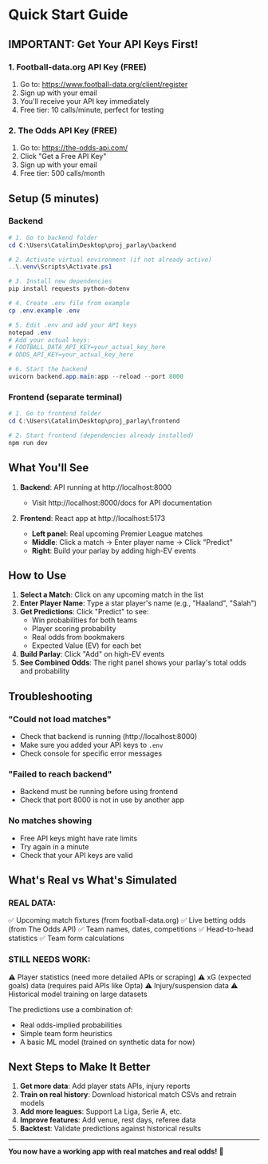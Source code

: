 # Quick Start Guide

## IMPORTANT: Get Your API Keys First!

### 1. Football-data.org API Key (FREE)
1. Go to: https://www.football-data.org/client/register
2. Sign up with your email
3. You'll receive your API key immediately
4. Free tier: 10 calls/minute, perfect for testing

### 2. The Odds API Key (FREE)
1. Go to: https://the-odds-api.com/
2. Click "Get a Free API Key"
3. Sign up with your email
4. Free tier: 500 calls/month

## Setup (5 minutes)

### Backend

```powershell
# 1. Go to backend folder
cd C:\Users\Catalin\Desktop\proj_parlay\backend

# 2. Activate virtual environment (if not already active)
..\.venv\Scripts\Activate.ps1

# 3. Install new dependencies
pip install requests python-dotenv

# 4. Create .env file from example
cp .env.example .env

# 5. Edit .env and add your API keys
notepad .env
# Add your actual keys:
# FOOTBALL_DATA_API_KEY=your_actual_key_here
# ODDS_API_KEY=your_actual_key_here

# 6. Start the backend
uvicorn backend.app.main:app --reload --port 8000
```

### Frontend (separate terminal)

```powershell
# 1. Go to frontend folder
cd C:\Users\Catalin\Desktop\proj_parlay\frontend

# 2. Start frontend (dependencies already installed)
npm run dev
```

## What You'll See

1. **Backend**: API running at http://localhost:8000
   - Visit http://localhost:8000/docs for API documentation

2. **Frontend**: React app at http://localhost:5173
   - **Left panel**: Real upcoming Premier League matches
   - **Middle**: Click a match → Enter player name → Click "Predict"
   - **Right**: Build your parlay by adding high-EV events

## How to Use

1. **Select a Match**: Click on any upcoming match in the list
2. **Enter Player Name**: Type a star player's name (e.g., "Haaland", "Salah")
3. **Get Predictions**: Click "Predict" to see:
   - Win probabilities for both teams
   - Player scoring probability
   - Real odds from bookmakers
   - Expected Value (EV) for each bet
4. **Build Parlay**: Click "Add" on high-EV events
5. **See Combined Odds**: The right panel shows your parlay's total odds and probability

## Troubleshooting

### "Could not load matches"
- Check that backend is running (http://localhost:8000)
- Make sure you added your API keys to `.env`
- Check console for specific error messages

### "Failed to reach backend"
- Backend must be running before using frontend
- Check that port 8000 is not in use by another app

### No matches showing
- Free API keys might have rate limits
- Try again in a minute
- Check that your API keys are valid

## What's Real vs What's Simulated

### REAL DATA:
✅ Upcoming match fixtures (from football-data.org)
✅ Live betting odds (from The Odds API)
✅ Team names, dates, competitions
✅ Head-to-head statistics
✅ Team form calculations

### STILL NEEDS WORK:
⚠️ Player statistics (need more detailed APIs or scraping)
⚠️ xG (expected goals) data (requires paid APIs like Opta)
⚠️ Injury/suspension data
⚠️ Historical model training on large datasets

The predictions use a combination of:
- Real odds-implied probabilities
- Simple team form heuristics
- A basic ML model (trained on synthetic data for now)

## Next Steps to Make It Better

1. **Get more data**: Add player stats APIs, injury reports
2. **Train on real history**: Download historical match CSVs and retrain models
3. **Add more leagues**: Support La Liga, Serie A, etc.
4. **Improve features**: Add venue, rest days, referee data
5. **Backtest**: Validate predictions against historical results

---

**You now have a working app with real matches and real odds!** 🎉

